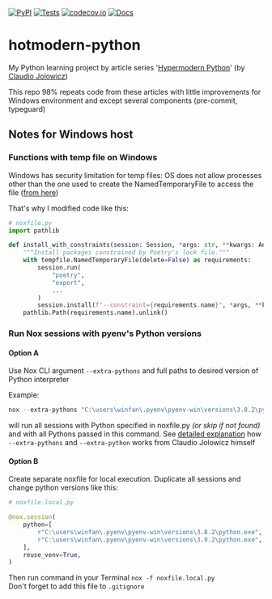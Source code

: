 [![PyPI](https://img.shields.io/pypi/v/hotmodern-python.svg)](https://pypi.org/project/hotmodern-python/)
[![Tests](https://github.com/hotenov/hotmodern-python/actions/workflows/tests.yml/badge.svg)](https://github.com/hotenov/hotmodern-python/actions/workflows/tests.yml)
[![codecov.io](https://codecov.io/github/hotenov/hotmodern-python/coverage.svg?branch=main)](https://codecov.io/github/hotenov/hotmodern-python/coverage.svg?branch=main)
[![Docs](https://readthedocs.org/projects/hotmodern-python/badge/?version=latest)](https://hotmodern-python.readthedocs.io/en/latest/?badge=latest)

# hotmodern-python

My Python learning project by article series '[Hypermodern Python](https://cjolowicz.github.io/posts/)' (by [Claudio Jolowicz](https://github.com/cjolowicz))

This repo 98% repeats code from these articles
with little improvements for Windows environment
and except several components
(pre-commit, typeguard)

## Notes for Windows host

### Functions with temp file on Windows

Windows has security limitation for temp files:
OS does not allow processes other than the one used to create the NamedTemporaryFile to access the file
([from here](https://github.com/bravoserver/bravo/issues/111#issuecomment-826990))

That's why I modified code like this:

```python
# noxfile.py
import pathlib

def install_with_constraints(session: Session, *args: str, **kwargs: Any) -> None:
    """Install packages constrained by Poetry's lock file."""
    with tempfile.NamedTemporaryFile(delete=False) as requirements:
        session.run(
            "poetry",
            "export",
            ...
        )
        session.install(f"--constraint={requirements.name}", *args, **kwargs)
    pathlib.Path(requirements.name).unlink()
```

### Run Nox sessions with pyenv's Python versions

#### Option A

Use Nox CLI argument `--extra-pythons` and full paths to desired version of Python interpreter

Example:

```powershell
nox --extra-pythons "C:\users\winfan\.pyenv\pyenv-win\versions\3.8.2\python.exe" "C:\users\winfan\.pyenv\pyenv-win\versions\3.9.2\python.exe"
```

will run all sessions with Python specified in noxfile.py _(or skip if not found)_
and with all Pythons passed in this command.
See [detailed explanation](https://github.com/theacodes/nox/issues/412#issuecomment-810425155) how `--extra-pythons` and `--extra-python` works from Claudio Jolowicz himself

#### Option B

Create separate noxfile for local execution.
Duplicate all sessions and change python versions like this:

```python
# noxfile.local.py

@nox.session(
    python=[
        r"C:\users\winfan\.pyenv\pyenv-win\versions\3.8.2\python.exe",
        r"C:\users\winfan\.pyenv\pyenv-win\versions\3.9.2\python.exe",
    ],
    reuse_venv=True,
)
```

Then run command in your Terminal `nox -f noxfile.local.py`  
Don't forget to add this file to `.gitignore`
